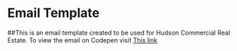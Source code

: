 # Email Template
##This is an email template created to be used for Hudson Commercial Real Estate.
To view the email on Codepen visit [This link](http://codepen.io/The-Toad/full/NbpMWX/) 
